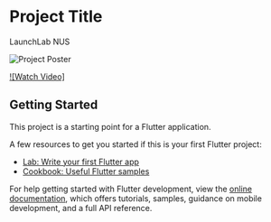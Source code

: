 # Project Title

LaunchLab NUS

![Project Poster](https://drive.google.com/file/d/12mxVoeDeMk0sG-38MjfDtO6bU5oz2m4W/view?usp=sharing)

[![Watch Video]](https://drive.google.com/file/d/1h3fFIEVxrHjdUUjW0dtdNTJfQEeFRple/view?usp=drive_link)

## Getting Started

This project is a starting point for a Flutter application.

A few resources to get you started if this is your first Flutter project:

- [Lab: Write your first Flutter app](https://docs.flutter.dev/get-started/codelab)
- [Cookbook: Useful Flutter samples](https://docs.flutter.dev/cookbook)

For help getting started with Flutter development, view the
[online documentation](https://docs.flutter.dev/), which offers tutorials,
samples, guidance on mobile development, and a full API reference.
